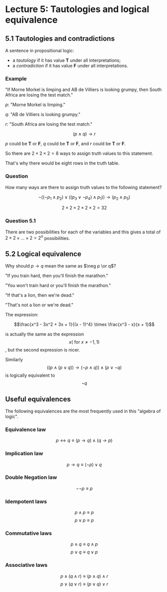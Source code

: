 # Lecture 5: Tautologies and logical equivalence

## 5.1 Tautologies and contradictions

A sentence in propositional logic:

* a _tautology_ if it has value **T** under all interpretations;
* a _contradiction_ if it has value **F** under all interpretations.

### Example

"If Morne Morkel is limping and AB de Villiers is looking grumpy, then South
Africa are losing the test match."

_p_: "Morne Morkel is limping."

_q_: "AB de Villiers is looking grumpy."

_r_: "South Africa are losing the test match."

$$(p \land q) \to r$$

_p_ could be **T** or **F**, _q_ could be **T** or **F**, and _r_ could be **T**
or **F**.

So there are $2 \times 2 \times 2 = 8$ ways to assign truth values to this
statement.

That's why there would be eight rows in the truth table.

### Question

How many ways are there to assign truth values to the following statement?

$$\neg((\neg p_1 \land p_2) \lor ((p_3 \lor \neg p_4) \land p_1)) \to (p_2 \land
p_5)$$

$$ 2 \times 2 \times 2 \times 2 \times 2 = 32$$

### Question 5.1

There are two possibilities for each of the variables and this gives a total of $2
\times 2 \times \dots \times 2 = 2^n$ possibilities.

## 5.2 Logical equivalence

Why should $p \to q$ mean the same as $\neg p \or q$?

"If you train hard, then you'll finish the marathon."

"You won't train hard or you'll finish the marathon."

"If that's a lion, then we're dead."

"That's not a lion or we're dead."

The expression:

$$\frac{x^3 - 3x^2 + 3x + 1}{(x - 1)^4} \times \frac{x^3 - x}{x + 1}$$

is actually the same as the expression $$x (\text{ for } x \not= -1, 1)$$, but
the second expression is nicer.

Similarly $$((p \land (p \lor q)) \to (\neg p \land q)) \land (p \lor \neg q)$$
is logically equivalent to $$\neg q$$

## Useful equivalences

The following equivalences are the most frequently used in this "algebra of
logic".

### Equivalence law

$$p \leftrightarrow q \equiv (p \to q) \land (q \to p)$$

### Implication law

$$p \to q \equiv (\neg p) \lor q$$

### Double Negation law

$$\neg \neg p \equiv p$$

### Idempotent laws

$$ p \land p \equiv p$$
$$ p \lor p \equiv p$$

### Commutative laws

$$p \land q \equiv q \land p$$
$$p \lor q \equiv q \lor p$$

### Associative laws

$$p \land (q \land r) \equiv (p \land q) \land r$$
$$p \lor (q \lor r) \equiv (p \lor q) \lor r$$
